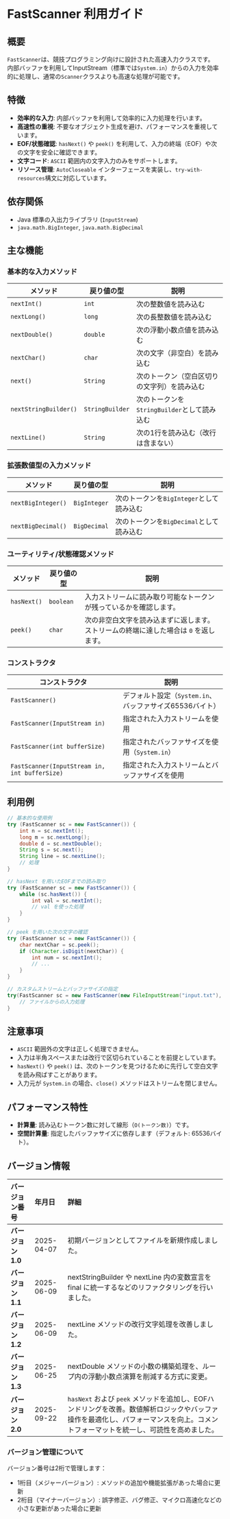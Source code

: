 # FastScanner 利用ガイド

## 概要

`FastScanner`は、競技プログラミング向けに設計された高速入力クラスです。  
内部バッファを利用してInputStream（標準では`System.in`）からの入力を効率的に処理し、通常の`Scanner`クラスよりも高速な処理が可能です。

## 特徴

- **効率的な入力**: 内部バッファを利用して効率的に入力処理を行います。
- **高速性の重視**: 不要なオブジェクト生成を避け、パフォーマンスを重視しています。
- **EOF/状態確認**: `hasNext()` や `peek()` を利用して、入力の終端（EOF）や次の文字を安全に確認できます。
- **文字コード**: `ASCII` 範囲内の文字入力のみをサポートします。
- **リソース管理**: `AutoCloseable` インターフェースを実装し、`try-with-resources`構文に対応しています。

## 依存関係

- Java 標準の入出力ライブラリ (`InputStream`)
- `java.math.BigInteger`, `java.math.BigDecimal`

## 主な機能

### 基本的な入力メソッド

| メソッド                  | 戻り値の型           | 説明                            |
|-----------------------|-----------------|-------------------------------|
| `nextInt()`           | `int`           | 次の整数値を読み込む                    |
| `nextLong()`          | `long`          | 次の長整数値を読み込む                   |
| `nextDouble()`        | `double`        | 次の浮動小数点値を読み込む                 |
| `nextChar()`          | `char`          | 次の文字（非空白）を読み込む                |
| `next()`              | `String`        | 次のトークン（空白区切りの文字列）を読み込む        |
| `nextStringBuilder()` | `StringBuilder` | 次のトークンを`StringBuilder`として読み込む |
| `nextLine()`          | `String`        | 次の1行を読み込む（改行は含まない）            |

### 拡張数値型の入力メソッド

| メソッド               | 戻り値の型        | 説明                         |
|--------------------|--------------|----------------------------|
| `nextBigInteger()` | `BigInteger` | 次のトークンを`BigInteger`として読み込む |
| `nextBigDecimal()` | `BigDecimal` | 次のトークンを`BigDecimal`として読み込む |

### ユーティリティ/状態確認メソッド

| メソッド        | 戻り値の型     | 説明                                            |
|-------------|-----------|-----------------------------------------------|
| `hasNext()` | `boolean` | 入力ストリームに読み取り可能なトークンが残っているかを確認します。             |
| `peek()`    | `char`    | 次の非空白文字を読み込まずに返します。ストリームの終端に達した場合は `0` を返します。 |

### コンストラクタ

| コンストラクタ                                       | 説明                                   |
|-----------------------------------------------|--------------------------------------|
| `FastScanner()`                               | デフォルト設定（`System.in`、バッファサイズ65536バイト） |
| `FastScanner(InputStream in)`                 | 指定された入力ストリームを使用                      |
| `FastScanner(int bufferSize)`                 | 指定されたバッファサイズを使用（`System.in`）         |
| `FastScanner(InputStream in, int bufferSize)` | 指定された入力ストリームとバッファサイズを使用              |

## 利用例

```java
// 基本的な使用例
try (FastScanner sc = new FastScanner()) {
    int n = sc.nextInt();
    long m = sc.nextLong();
    double d = sc.nextDouble();
    String s = sc.next();
    String line = sc.nextLine();
    // 処理
} 

// hasNext を用いたEOFまでの読み取り
try (FastScanner sc = new FastScanner()) {
    while (sc.hasNext()) {
        int val = sc.nextInt();
        // val を使った処理
    }
}

// peek を用いた次の文字の確認
try (FastScanner sc = new FastScanner()) {
    char nextChar = sc.peek();
    if (Character.isDigit(nextChar)) {
        int num = sc.nextInt();
        // ...
    }
}

// カスタムストリームとバッファサイズの指定
try(FastScanner sc = new FastScanner(new FileInputStream("input.txt"), 8192)) {
    // ファイルからの入力処理
}
```

## 注意事項

- `ASCII` 範囲外の文字は正しく処理できません。
- 入力は半角スペースまたは改行で区切られていることを前提としています。
- `hasNext()` や `peek()` は、次のトークンを見つけるために先行して空白文字を読み飛ばすことがあります。
- 入力元が `System.in` の場合、`close()` メソッドはストリームを閉じません。

## パフォーマンス特性

- **計算量**: 読み込むトークン数に対して線形（`O(トークン数)`）です。
- **空間計算量**: 指定したバッファサイズに依存します（デフォルト: 65536バイト）。

## バージョン情報

| バージョン番号       | 年月日        | 詳細                                                                                                   |
|:--------------|:-----------|:-----------------------------------------------------------------------------------------------------|
| **バージョン 1.0** | 2025-04-07 | 初期バージョンとしてファイルを新規作成しました。                                                                             |
| **バージョン 1.1** | 2025-06-09 | nextStringBuilder や nextLine 内の変数宣言を final に統一するなどのリファクタリングを行いました。                                   |
| **バージョン 1.2** | 2025-06-09 | nextLine メソッドの改行文字処理を改善しました。                                                                         |
| **バージョン 1.3** | 2025-06-25 | nextDouble メソッドの小数の構築処理を、ループ内の浮動小数点演算を削減する方式に変更。                                                     |
| **バージョン 2.0** | 2025-09-22 | `hasNext` および `peek` メソッドを追加し、EOFハンドリングを改善。数値解析ロジックやバッファ操作を最適化し、パフォーマンスを向上。コメントフォーマットを統一し、可読性を高めました。 |

### バージョン管理について

バージョン番号は2桁で管理します：

- 1桁目（メジャーバージョン）: メソッドの追加や機能拡張があった場合に更新
- 2桁目（マイナーバージョン）: 誤字修正、バグ修正、マイクロ高速化などの小さな更新があった場合に更新
